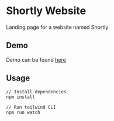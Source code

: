 # Shortly Website

Landing page for a website named Shortly

## Demo

Demo can be found [here](https://heroic-ganache-3e65f5.netlify.app/)

## Usage

```
// Install dependencies
npm install
```

```
// Run tailwind CLI
npm run watch
```
